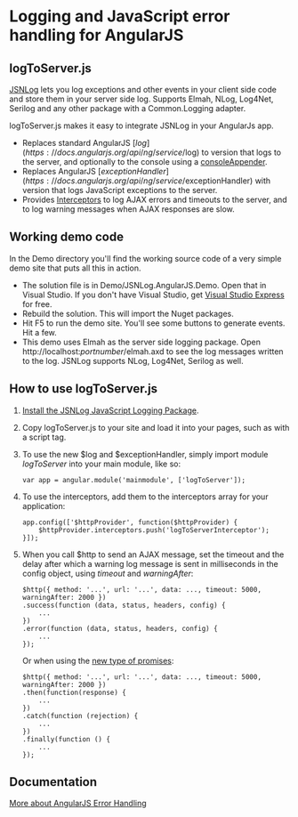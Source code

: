 # Logging and JavaScript error handling for AngularJS

## logToServer.js

[JSNLog](http://jsnlog.com) lets you log exceptions and other events in your client side code and store them in your server side log. Supports Elmah, NLog, Log4Net, Serilog and any other package with a Common.Logging adapter.

logToServer.js makes it easy to integrate JSNLog in your AngularJs app.

* Replaces standard AngularJS [$log](https://docs.angularjs.org/api/ng/service/$log) to version that logs to the server, and optionally to the console using a [consoleAppender](http://jsnlog.com/Documentation/WebConfig/JSNLog/ConsoleAppender).
* Replaces AngularJS [$exceptionHandler](https://docs.angularjs.org/api/ng/service/$exceptionHandler) with version that logs JavaScript exceptions to the server.
* Provides [Interceptors](https://docs.angularjs.org/api/ng/service/$http#interceptors) to log AJAX errors and timeouts to the server, and to log warning messages when AJAX responses are slow.

## Working demo code

In the Demo directory you'll find the working source code of a very simple demo site that puts all this in action.

* The solution file is in Demo/JSNLog.AngularJS.Demo. Open that in Visual Studio. If you don't have Visual Studio, get [Visual Studio Express](https://www.visualstudio.com/en-us/products/visual-studio-express-vs.aspx) for free.
* Rebuild the solution. This will import the Nuget packages.
* Hit F5 to run the demo site. You'll see some buttons to generate events. Hit a few.
* This demo uses Elmah as the server side logging package. Open http://localhost:*portnumber*/elmah.axd to see the log messages written to the log. JSNLog supports NLog, Log4Net, Serilog as well.

## How to use logToServer.js

1. [Install the JSNLog JavaScript Logging Package](http://jsnlog.com/). 

2. Copy logToServer.js to your site and load it into your pages, such as with a script tag.

3. To use the new $log and $exceptionHandler, simply import module _logToServer_ into your main module, like so:
	```
	var app = angular.module('mainmodule', ['logToServer']);
	```

4. To use the interceptors, add them to the interceptors array for your application:
	```
	app.config(['$httpProvider', function($httpProvider) {
		$httpProvider.interceptors.push('logToServerInterceptor');
	}]);
	```

5. When you call $http to send an AJAX message, set the timeout and the delay after which a warning log message is sent in milliseconds in the config object, using _timeout_ and _warningAfter_:
	```
	$http({ method: '...', url: '...', data: ..., timeout: 5000, warningAfter: 2000 })
	.success(function (data, status, headers, config) {
		...
	})
	.error(function (data, status, headers, config) {
		...
	});
	```

	Or when using the [new type of promises](https://docs.angularjs.org/api/ng/service/$q):
	```
	$http({ method: '...', url: '...', data: ..., timeout: 5000, warningAfter: 2000 })
	.then(function(response) {
		...
	})
	.catch(function (rejection) {
		...
	})
	.finally(function () {
		...
	});
	```

## Documentation

[More about AngularJS Error Handling](http://jsnlog.com/Documentation/GetStartedLogging/AngularJsErrorHandling)

